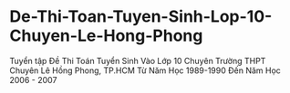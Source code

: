 # De-Thi-Toan-Tuyen-Sinh-Lop-10-Chuyen-Le-Hong-Phong
Tuyển tập Đề Thi Toán Tuyển Sinh Vào Lớp 10 Chuyên Trường THPT Chuyên Lê Hồng Phong, TP.HCM Từ Năm Học 1989-1990 Đến Năm Học 2006 - 2007
